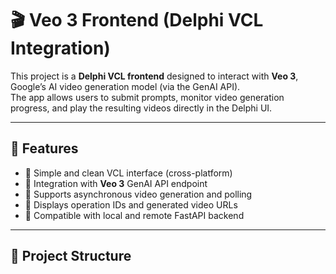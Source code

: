 # 🎬 Veo 3 Frontend (Delphi VCL Integration)

This project is a **Delphi VCL frontend** designed to interact with **Veo 3**, Google’s AI video generation model (via the GenAI API).  
The app allows users to submit prompts, monitor video generation progress, and play the resulting videos directly in the Delphi UI.

---

## 🚀 Features

- 🔹 Simple and clean VCL interface (cross-platform)
- 🔹 Integration with **Veo 3** GenAI API endpoint
- 🔹 Supports asynchronous video generation and polling
- 🔹 Displays operation IDs and generated video URLs
- 🔹 Compatible with local and remote FastAPI backend

---

## 🧱 Project Structure

